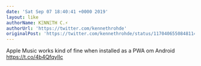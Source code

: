 ```yaml
---
date: 'Sat Sep 07 18:40:41 +0000 2019'
layout: like
authorName: KΞNNΞTH C.⚡
authorUrl: 'https://twitter.com/kennethrohde'
originalPost: 'https://twitter.com/kennethrohde/status/1170406550848114688'
---
```

Apple Music works kind of fine when installed as a PWA om Android https://t.co/4b4QfqyIIc